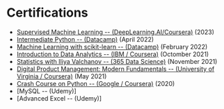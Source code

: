 # Certifications

- [Supervised Machine Learning -- (DeepLearning.AI/Coursera)](https://www.coursera.org/account/accomplishments/verify/VT3LUJA9YLYV) (2023)
- [Intermediate Python -- (Datacamp)](https://www.datacamp.com/statement-of-accomplishment/course/c53d7058e8412191d167c9bd0d47632e51684420) (April 2022)
- [Machine Learning with scikit-learn -- (Datacamp)]([https://www.datacamp.com/statement-of-accomplishment/course/eddc422c9465820829e8a0fcc2e2ed37f0810381_](https://www.datacamp.com/statement-of-accomplishment/course/eddc422c9465820829e8a0fcc2e2ed37f0810381)) (February 2022)
- [Introduction to Data Analytics -- (IBM / Coursera)](https://www.coursera.org/account/accomplishments/verify/RZPWMAVM89SZ) (Octomber 2021)
- [Statistics with Iliya Valchanov -- (365 Data Science)](https://learn.365datascience.com/certificates/CC-E9BD04239A/) (November 2021)
- [Digital Product Management: Modern Fundamentals -- (University of Virginia / Coursera)](https://www.coursera.org/account/accomplishments/verify/JYM5WKTPH8YC) (May 2021)
- [Crash Course on Python -- (Google / Coursera)](https://www.coursera.org/account/accomplishments/verify/MPBK4E7VZMG6) (2020)
- [MySQL -- (Udemy)]
- [Advanced Excel -- (Udemy)]
